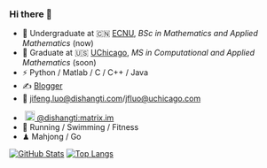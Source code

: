 ### Hi there 👋

- 🏫 Undergraduate at 🇨🇳 [ECNU](https://www.ecnu.edu.cn), _BSc in Mathematics and Applied Mathematics_ (now)
- 🍻 Graduate at 🇺🇸 [UChicago](https://www.uchicago.edu/en), _MS in Computational and Applied Mathematics_ (soon)
- ⚡ Python / Matlab / C / C++ / Java
- ✍️&nbsp;[Blogger](https://blog.dishangti.com/)
- 📨 <a href="mailto:jifeng.luo@dishangti.com">jifeng.luo@dishangti.com</a>/<a href="mailto:jfluo@uchicago.com">jfluo@uchicago.com</a>
<!--
- &nbsp;<img alt="Mastodon logo" src="https://joinmastodon.org/logos/logo-purple.svg" width="18" height="18" /><a href="https://m.cmx.im/@dishangti">&nbsp;@​dishangti@​m.cmx.im</a>
-->
- &nbsp;<img alt="Mastodon logo" src="https://element.io/images/logo-mark-primary.svg" width="18" height="18" /><a href="https://matrix.to/#/@dishangti:matrix.im">&nbsp;@​dishangti:matrix.im</a>
- 🏃 Running / Swimming / Fitness
- ♟ Mahjong / Go

[![GitHub Stats](https://github-readme-stats.vercel.app/api?username=dishangti&show_icons=true&theme=tokyonight)]() [![Top Langs](https://github-readme-stats.vercel.app/api/top-langs/?username=dishangti&layout=compact&theme=tokyonight)](https://github.com/dishangti/github-readme-stats)
